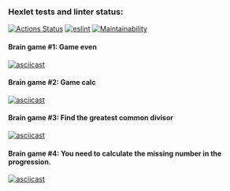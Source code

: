 ### Hexlet tests and linter status:
[![Actions Status](https://github.com/JaZZim/frontend-project-lvl1/workflows/hexlet-check/badge.svg)](https://github.com/JaZZim/frontend-project-lvl1/actions) [![eslint](https://github.com/JaZZim/frontend-project-lvl1/workflows/run-linter/badge.svg)](https://github.com/JaZZim/frontend-project-lvl1/actions) [![Maintainability](https://api.codeclimate.com/v1/badges/3f89982c6b1cc118a00b/maintainability)](https://codeclimate.com/github/JaZZim/frontend-project-lvl1/maintainability)

#### Brain game #1: Game even
[![asciicast](https://asciinema.org/a/387211.svg)](https://asciinema.org/a/387211)
#### Brain game #2: Game calc
[![asciicast](https://asciinema.org/a/387366.svg)](https://asciinema.org/a/387366)
#### Brain game #3: Find the greatest common divisor
[![asciicast](https://asciinema.org/a/8vjCAPct54KLkDE00A9AU68pd.svg)](https://asciinema.org/a/8vjCAPct54KLkDE00A9AU68pd)
#### Brain game #4: You need to calculate the missing number in the progression.
[![asciicast](https://asciinema.org/a/387532.svg)](https://asciinema.org/a/387532)
